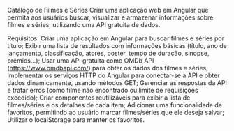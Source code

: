 Catálogo de Filmes e Séries
Criar uma aplicação web em Angular que permita aos usuários buscar, visualizar e armazenar informações sobre filmes e séries, utilizando uma API gratuita de dados.

Requisitos:
Criar uma aplicação em Angular para buscar filmes e séries por título;
Exibir uma lista de resultados com informações básicas (título, ano de lançamento, classificação, atores, poster, tempo de duração, sinopse, prêmios...);
Usar uma API gratuita como OMDb API (https://www.omdbapi.com/) para obter os dados dos filmes e séries;
Implementar os serviços HTTP do Angular para conectar-se à API e obter dados dinamicamente, usando métodos GET;
Gerenciar as respostas da API e tratar erros (como filme não encontrado ou limite de requisições excedido);
Criar componentes reutilizáveis para exibir a lista de filmes/séries e os detalhes de cada item;
Adicionar uma funcionalidade de favoritos, permitindo ao usuário marcar filmes/séries que ele deseja salvar;
Utilizar o localStorage para manter os favoritos.
